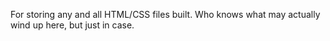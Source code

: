 For storing any and all HTML/CSS files built. Who knows what may actually wind up here, but just in case.
